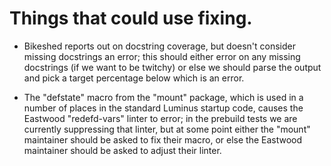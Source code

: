 # Things that could use fixing.

*   Bikeshed reports out on docstring coverage, but doesn't consider
    missing docstrings an error; this should either error on any
	missing docstrings (if we want to be twitchy) or else we should
    parse the output and pick a target percentage below which is an
    error.

*   The "defstate" macro from the "mount" package, which is used in
    a number of places in the standard Luminus startup code, causes
	the Eastwood "redefd-vars" linter to error; in the prebuild
	tests we are currently suppressing that linter, but at some
	point either the "mount" maintainer should be asked to fix their
	macro, or else the Eastwood maintainer should be asked to adjust
    their linter.

